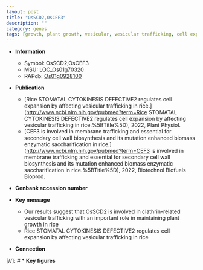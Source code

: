 ```yaml
---
layout: post
title: "OsSCD2,OsCEF3"
description: ""
category: genes
tags: [growth, plant growth, vesicular, vesicular trafficking, cell expansion]
---
```


* **Information**  
    + Symbol: OsSCD2,OsCEF3  
    + MSU: [LOC_Os01g70320](http://rice.uga.edu/cgi-bin/ORF_infopage.cgi?orf=LOC_Os01g70320)  
    + RAPdb: [Os01g0928100](https://rapdb.dna.affrc.go.jp/locus/?name=Os01g0928100)  

* **Publication**  
    + [Rice STOMATAL CYTOKINESIS DEFECTIVE2 regulates cell expansion by affecting vesicular trafficking in rice.](http://www.ncbi.nlm.nih.gov/pubmed?term=Rice STOMATAL CYTOKINESIS DEFECTIVE2 regulates cell expansion by affecting vesicular trafficking in rice.%5BTitle%5D), 2022, Plant Physiol.
    + [CEF3 is involved in membrane trafficking and essential for secondary cell wall biosynthesis and its mutation enhanced biomass enzymatic saccharification in rice.](http://www.ncbi.nlm.nih.gov/pubmed?term=CEF3 is involved in membrane trafficking and essential for secondary cell wall biosynthesis and its mutation enhanced biomass enzymatic saccharification in rice.%5BTitle%5D), 2022, Biotechnol Biofuels Bioprod.

* **Genbank accession number**  

* **Key message**  
    + Our results suggest that OsSCD2 is involved in clathrin-related vesicular trafficking with an important role in maintaining plant growth in rice
    + Rice STOMATAL CYTOKINESIS DEFECTIVE2 regulates cell expansion by affecting vesicular trafficking in rice

* **Connection**  

[//]: # * **Key figures**  


